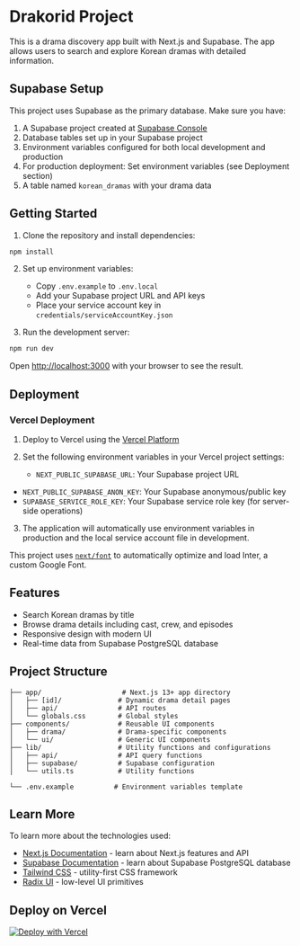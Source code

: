 # Drakorid Project

This is a drama discovery app built with Next.js and Supabase. The app allows users to search and explore Korean dramas with detailed information.

## Supabase Setup

This project uses Supabase as the primary database. Make sure you have:

1. A Supabase project created at [Supabase Console](https://supabase.com/dashboard)
2. Database tables set up in your Supabase project
3. Environment variables configured for both local development and production
4. For production deployment: Set environment variables (see Deployment section)
4. A table named `korean_dramas` with your drama data

## Getting Started

1. Clone the repository and install dependencies:

```bash
npm install
```

2. Set up environment variables:
   - Copy `.env.example` to `.env.local`
   - Add your Supabase project URL and API keys
   - Place your service account key in `credentials/serviceAccountKey.json`

3. Run the development server:

```bash
npm run dev
```

Open [http://localhost:3000](http://localhost:3000) with your browser to see the result.

## Deployment

### Vercel Deployment

1. Deploy to Vercel using the [Vercel Platform](https://vercel.com/new)

2. Set the following environment variables in your Vercel project settings:
   - `NEXT_PUBLIC_SUPABASE_URL`: Your Supabase project URL
- `NEXT_PUBLIC_SUPABASE_ANON_KEY`: Your Supabase anonymous/public key
- `SUPABASE_SERVICE_ROLE_KEY`: Your Supabase service role key (for server-side operations)

3. The application will automatically use environment variables in production and the local service account file in development.

This project uses [`next/font`](https://nextjs.org/docs/basic-features/font-optimization) to automatically optimize and load Inter, a custom Google Font.

## Features

- Search Korean dramas by title
- Browse drama details including cast, crew, and episodes
- Responsive design with modern UI
- Real-time data from Supabase PostgreSQL database

## Project Structure

```
├── app/                    # Next.js 13+ app directory
│   ├── [id]/              # Dynamic drama detail pages
│   ├── api/               # API routes
│   └── globals.css        # Global styles
├── components/            # Reusable UI components
│   ├── drama/             # Drama-specific components
│   └── ui/                # Generic UI components
├── lib/                   # Utility functions and configurations
│   ├── api/               # API query functions
│   ├── supabase/          # Supabase configuration
│   └── utils.ts           # Utility functions

└── .env.example          # Environment variables template
```

## Learn More

To learn more about the technologies used:

- [Next.js Documentation](https://nextjs.org/docs) - learn about Next.js features and API
- [Supabase Documentation](https://supabase.com/docs) - learn about Supabase PostgreSQL database
- [Tailwind CSS](https://tailwindcss.com/docs) - utility-first CSS framework
- [Radix UI](https://www.radix-ui.com/) - low-level UI primitives

## Deploy on Vercel

[![Deploy with Vercel](https://vercel.com/button)](https://vercel.com/new/clone?repository-url=https://github.com/yourusername/drakorid-project)
